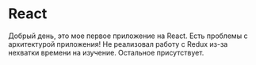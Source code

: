 # React
Добрый день, это мое первое приложение на React. Есть проблемы с архитектурой приложения!
Не реализовал работу с Redux из-за нехватки времени на изучение.
Остальное присутствует.
